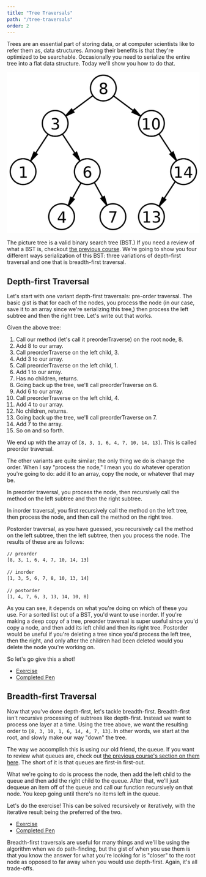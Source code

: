 ```yaml
---
title: "Tree Traversals"
path: "/tree-traversals"
order: 2
---
```


Trees are an essential part of storing data, or at computer scientists like to refer them as, data structures. Among their benefits is that they're optimized to be searchable. Occasionally you need to serialize the entire tree into a flat data structure. Today we'll show you how to do that.

![BST](./images/bst.png)

The picture tree is a valid binary search tree (BST.) If you need a review of what a BST is, checkout [the previous course][bst]. We're going to show you four different ways serialization of this BST: three variations of depth-first traversal and one that is breadth-first traversal.

## Depth-first Traversal

Let's start with one variant depth-first traversals: pre-order traversal. The basic gist is that for each of the nodes, you process the node (in our case, save it to an array since we're serializing this tree,) then process the left subtree and then the right tree. Let's write out that works.

Given the above tree:

1. Call our method (let's call it preorderTraverse) on the root node, 8.
1. Add 8 to our array.
1. Call preorderTraverse on the left child, 3.
1. Add 3 to our array.
1. Call preorderTraverse on the left child, 1.
1. Add 1 to our array.
1. Has no children, returns.
1. Going back up the tree, we'll call preorderTraverse on 6.
1. Add 6 to our array.
1. Call preorderTraverse on the left child, 4.
1. Add 4 to our array.
1. No children, returns.
1. Going back up the tree, we'll call preorderTraverse on 7.
1. Add 7 to the array.
1. So on and so forth.

We end up with the array of `[8, 3, 1, 6, 4, 7, 10, 14, 13]`. This is called preorder traversal.

The other variants are quite similar; the only thing we do is change the order. When I say "process the node," I mean you do whatever operation you're going to do: add it to an array, copy the node, or whatever that may be.

In preorder traversal, you process the node, then recursively call the method on the left subtree and then the right subtree.

In inorder traversal, you first recursively call the method on the left tree, then process the node, and then call the method on the right tree.

Postorder traversal, as you have guessed, you recursively call the method on the left subtree, then the left subtree, then you process the node. The results of these are as follows:

```
// preorder
[8, 3, 1, 6, 4, 7, 10, 14, 13]

// inorder
[1, 3, 5, 6, 7, 8, 10, 13, 14]

// postorder
[1, 4, 7, 6, 3, 13, 14, 10, 8]
```

As you can see, it depends on what you're doing on which of these you use. For a sorted list out of a BST, you'd want to use inorder. If you're making a deep copy of a tree, preorder traversal is super useful since you'd copy a node, and then add its left child and then its right tree. Postorder would be useful if you're deleting a tree since you'd process the left tree, then the right, and only after the children had been deleted would you delete the node you're working on.

So let's go give this a shot!

* [Exercise][cp-depth-first]
* [Completed Pen][cp-depth-first-answer]

## Breadth-first Traversal

Now that you've done depth-first, let's tackle breadth-first. Breadth-first isn't recursive processing of subtrees like depth-first. Instead we want to process one layer at a time. Using the tree above, we want the resulting order to `[8, 3, 10, 1, 6, 14, 4, 7, 13]`. In other words, we start at the root, and slowly make our way "down" the tree.

The way we accomplish this is using our old friend, the queue. If you want to review what queues are, check out [the previous course's section on them here][queue]. The short of it is that queues are first-in first-out.

What we're going to do is process the node, then add the left child to the queue and then add the right child to the queue. After that, we'll just dequeue an item off of the queue and call our function recursively on that node. You keep going until there's no items left in the queue.

Let's do the exercise! This can be solved recursively or iteratively, with the iterative result being the preferred of the two.

* [Exercise][cp-breadth-first]
* [Completed Pen][cp-breadth-first-answer]

Breadth-first traversals are useful for many things and we'll be using the algorithm when we do path-finding, but the gist of when you use them is that you know the answer for what you're looking for is "closer" to the root node as opposed to far away when you would use depth-first. Again, it's all trade-offs.

[bst]: https://btholt.github.io/four-semesters-of-cs/
[queue]: https://btholt.github.io/four-semesters-of-cs/
[cp-depth-first-answer]: https://codepen.io/btholt/pen/rprwwm?editors=0010
[cp-depth-first]: https://codepen.io/btholt/pen/jYpwQV?editors=0010
[cp-breadth-first-answer]: https://codepen.io/btholt/pen/WdgRrB?editors=0010
[cp-breadth-first]: https://codepen.io/btholt/pen/wpEgdb?editors=0010
